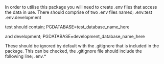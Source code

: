 In order to utilise this package you will need to create .env files that access the data in use.
There should comprise of two .env files named;
.env.test
.env.development

test should contain;
PGDATABASE=test_database_name_here

and development;
PGDATABASE=development_database_name_here

These should be ignored by default with the .gitignore that is included in the package. This can be checked, the .gitignore file should include the following line;
.env.*


